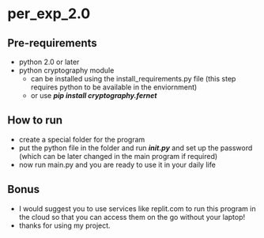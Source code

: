 # per_exp_2.0
## Pre-requirements
- python 2.0 or later
- python cryptography module
  - can be installed using the install_requirements.py file (this step requires python to be available in the enviornment)
  - or use ***pip install cryptography.fernet***
## How to run
- create a special folder for the program
- put the python file in the folder and run ***init.py*** and set up the password (which can be later changed in the main program if required)
- now run main.py and you are ready to use it in your daily life
## Bonus
- I would suggest you to use services like replit.com to run this program in the cloud so that you can access them on the go without your laptop!
- thanks for using my project.
